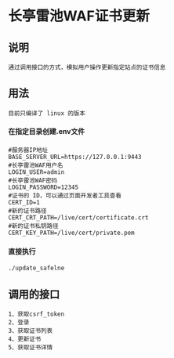 # 长亭雷池WAF证书更新
## 说明
    通过调用接口的方式，模拟用户操作更新指定站点的证书信息

## 用法
    目前只编译了 linux 的版本
#### 在指定目录创建.env文件
```shell
#服务器IP地址
BASE_SERVER_URL=https://127.0.0.1:9443
#长亭雷池WAF用户名
LOGIN_USER=admin
#长亭雷池WAF密码
LOGIN_PASSWORD=12345
#证书的 ID，可以通过页面开发者工具查看
CERT_ID=1
#新的证书路径
CERT_CRT_PATH=/live/cert/certificate.crt
#新的证书私钥路径
CERT_KEY_PATH=/live/cert/private.pem
```
#### 直接执行
```shell
./update_safelne
```
## 调用的接口
    1、获取csrf_token
    2、登录
    3、获取证书列表
    4、更新证书
    5、获取证书详情